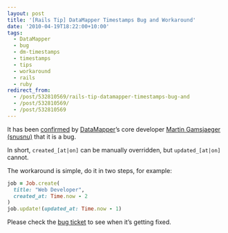 ```yaml
---
layout: post
title: '[Rails Tip] DataMapper Timestamps Bug and Workaround'
date: '2010-04-19T18:22:00+10:00'
tags:
  - DataMapper
  - bug
  - dm-timestamps
  - timestamps
  - tips
  - workaround
  - rails
  - ruby
redirect_from:
  - /post/532810569/rails-tip-datamapper-timestamps-bug-and
  - /post/532810569/
  - /post/532810569
---
```


It has been [confirmed](http://datamapper.lighthouseapp.com/projects/20609/tickets/1245-inconsistent-timestamps-behaviour-when-hard-setting-the-aton-values) by [DataMapper](http://datamapper.org/)’s core developer [Martin Gamsjaeger (snusnu)](http://github.com/snusnu) that it is a bug.

In short, `created_[at|on]` can be manually overridden, but `updated_[at|on]` cannot.

The workaround is simple, do it in two steps, for example:

```ruby
job = Job.create(
  title: "Web Developer",
  created_at: Time.now - 2
)
job.update!(updated_at: Time.now - 1)
```

Please check the [bug ticket](http://datamapper.lighthouseapp.com/projects/20609/tickets/1245-inconsistent-timestamps-behaviour-when-hard-setting-the-aton-values) to see when it’s getting fixed.
